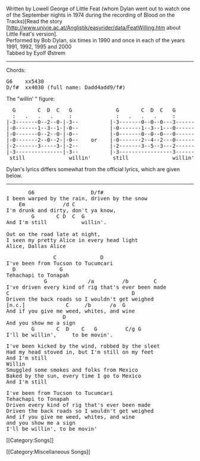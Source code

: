 Written by Lowell George of Little Feat (whom Dylan went out to watch
one of the September nights in 1974 during the recording of Blood on
the Tracks)[Read the story [http://www.univie.ac.at/Anglistik/easyrider/data/FeatWilling.htm about Little Feat's version].<br>
Performed by Bob Dylan, six times in 1990 and once in each of the
years 1991, 1992, 1995 and 2000<br>
Tabbed by Eyolf Østrem

----
Chords:

<pre class="chords">
G6    xx5430
D/f#  xx4030 (full name: Dadd4add9/f#)
</pre>
The "willin' " figure:

<pre class="tab">
  G       C  D  C   G              G       C  D  C   G
  :   .   .   .     :              :   .   .   .     :
|-3-------0--2--0-|-3--          |-3-------0--0--0---3------
|-0-------1--3--1-|-0--          |-0-------1--3--1---0------
|-0-------0--2--0-|-0--          |-0-------0--0--0---0------
|-0-------2--0--2-|-0--    or    |-0-------2--4--2---0------
|-2-------3-----3-|-2--          |-2-------3--5--3---2------
|-3---------------|-3--          |-3-----------------3------
 still              willin'       still              willin'
</pre>

Dylan's lyrics differs somewhat from the official lyrics, which are given below.

----
<pre class="verse">
       G6                  D/f#
I been warped by the rain, driven by the snow
    Em            /d C
I'm drunk and dirty, don't ya know,
        G       C D  C  G
And I'm still           willin'.

Out on the road late at night,
I seen my pretty Alice in every head light
Alice, Dallas Alice
</pre>

<pre class="refrain">
               C              D
I've been from Tucson to Tucumcari
  D              G
Tehachapi to Tonapah
            G             /a         /b        C
I've driven every kind of rig that's ever been made
C                                       D
Driven the back roads so I wouldn't get weighed
[n.c.]             C     /b      /a  G
And if you give me weed, whites, and wine
                  D
And you show me a sign
        G       C  D    C   G         C/g G
I'll be willin',     to be movin'.
</pre>

<pre class="verse">
I've been kicked by the wind, robbed by the sleet
Had my head stoved in, but I'm still on my feet
And I'm still
Willin
Smuggled some smokes and folks from Mexico
Baked by the sun, every time I go to Mexico
And I'm still
</pre>

<pre class="refrain">
I've been from Tucson to Tucumcari
Tehachapi to Tonapah
Driven every kind of rig that's ever been made
Driven the back roads so I wouldn't get weighed
And if you give me weed, whites, and wine
and you show me a sign
I'll be willin', to be movin'
</pre>

[[Category:Songs]]

[[Category:Miscellaneous Songs]]